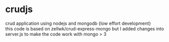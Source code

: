 # crudjs
crud application using nodejs and mongodb {low effort development}\
this code is based on zellwk/crud-express-mongo but I added changes into server.js to make the code work with mongo > 3
